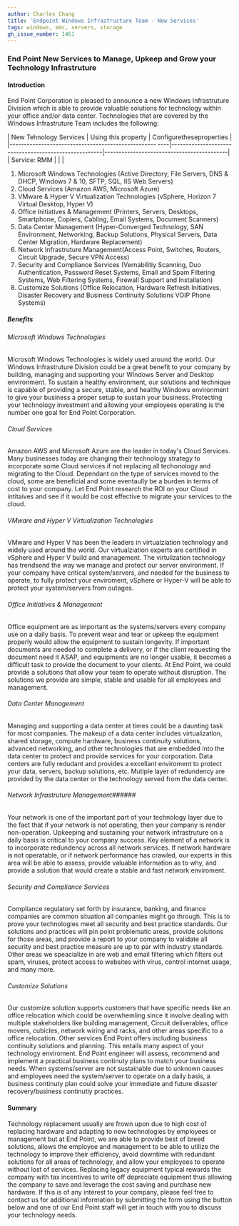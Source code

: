 ```yaml
---
author: Charles Chang
title: 'Endpoint Windows Infrastructure Team - New Services'
tags: windows, emc, servers, storage
gh_issue_number: 1461
---
```


### End Point New Services to Manage, Upkeep and Grow your Technology Infrastruture ###

#### Introduction ####

End Point Corporation is pleased to announce a new Windows Infrastruture Division which is able to provide valuable solutions for technology within your office and/or data center. Technologies that are covered by the Windows Infrastruture Team includes the following:



  |  New Tehnology Services								   |  Using this property  								  |  	Configuretheseproperties              |
  |--------------------------------------------------- ----|------------------------------------------------------|-------------------------------------------|
  |  Service: RMM									       |  		    									      |  	    							      |
  







1. Microsoft Windows Technologies (Active Directory, File Servers, DNS & DHCP, Windows 7 & 10, SFTP, SQL, IIS Web Servers)
2. Cloud Services (Amazon AWS, Microsoft Azure)
3. VMware & Hyper V Virtualization Technologies (vSphere, Horizon 7 Virtual Desktop, Hyper V)
4. Office Initiatives & Management (Printers, Servers, Desktops, Smartphone, Copiers, Cabling, Email Systems, Document Scanners)
5. Data Center Management (Hyper-Converged Technology, SAN Environment, Networking, Backup Solutions, Physical Servers, Data Center Migration, Hardware Replacement)
6. Network Infrastruture Management(Access Point, Switches, Routers, Circuit Upgrade, Secure VPN Access)
7. Security and Compliance Services (Vernabilitiy Scanning, Duo Authentication, Password Reset Systems, Email and Spam Filtering Systems, Web Filtering Systems, Firewall Support and Installation)
8. Customize Solutions (Office Relocation, Hardware Refresh Initiatives, Disaster Recovery and Business Continuity Solutions VOIP Phone Systems) 



##### Benefits  #####

###### Microsoft Windows Technologies ######
Microsoft Windows Technologies is widely used around the world. Our Windows Infrastruture Division could be a great benefit to your company by building, managing and supporting your Windows Server and Desktop environment. To sustain a healthy environment, our solutions and technique is capable of providing a secure, stable, and healthy Windows environment to give your business a proper setup to sustain your business. Protecting your technology investment and allowing your employees operating is the number one goal for End Point Corporation. 

###### Cloud Services ######
Amazon AWS and Microsoft Azure are the leader in today's Cloud Services. Many businesses today are changing their technology strategy to incorporate some Cloud services if not replacing all techonology and migrating to the Cloud. Dependant on the type of services moved to the cloud, some are beneficial and some eventaully be a burden in terms of cost to your company. Let End Point research the ROI on your Cloud intitaives and see if it would be cost effective to migrate your services to the cloud. 

###### VMware and Hyper V Virtualization Technologies ######
VMware and Hyper V has been the leaders in virtualziation technology and widely used around the world. Our virtualziation experts are certified in vSphere and Hyper V build and management. The virtulization technology has trendsend the way we manage and protect our server environment. If your company have critical system/servers, and needed for the business to operate, to fully protect your enviroment, vSphere or Hyper-V will be able to protect your system/servers from outages. 

###### Office Initiatives & Management ######
Office equipment are as important as the systems/servers every company use on a daily basis. To prevent wear and tear or upkeep the equipment properly would allow the equipment to sustain longevity. If important documents are needed to complete a delivery, or if the client requesting the document need it ASAP, and equipments are no longer usable, it becomes a difficult task to provide the document to your clients. At End Point, we could provide a solutions that allow your team to operate without disruption. The solutions we provide are simple, stable and usable for all employees and management. 

###### Data Center Management ######
Managing and supporting a data center at times could be a daunting task for most companies. The makeup of a data center includes virtualization, shared storage, compute hardware, business continuity solutions, advanced networking, and other technologies that are embedded into the data center to protect and provide services for your corporation. Data centers are fully redudant and provides a excellant enviroment to protect your data, servers, backup solutions, etc. Mutiple layer of redundency are provided by the data center or the technology served from the data center. 

###### Network Infrastruture Management######
Your network is one of the important part of your technology layer due to the fact that if your network is not operating, then your company is render non-operation. Upkeeping and sustaining your network infrastruture on a daily basis is critical to your company success. Key element of a network is to incorporate redundency across all network services. If network hardware is not operatable, or if network performance has crawled, our experts in this area will be able to assess, provide valuable information as to why, and provide a solution that would create a stable and fast network enviroment. 

###### Security and Compliance Services ######
Compliance regulatory set forth by insurance, banking, and finance companies are common situation all companies might go through. This is to prove your technologies meet all security and best practice standards. Our solutions and practices will pin point problematic areas, provide solutions for those areas, and provide a report to your company to validate all security and best practice measure are up to par with industry standards. Other areas we speacialize in are web and email filtering which filters out spam, viruses, protect access to websites with virus, control internet usage, and many more.

###### Customize Solutions ######
Our customize solution supports customers that have specific needs like an office relocation which could be overwhemling since it involve dealing with multiple stakeholders like building management, Circuit deliverables, office movers, cubicles, network wiring and racks, and other areas specific to a office relocation. Other services End Point offers including business continuity solutions and planning. This entails many aspect of your technology enviroment. End Point engineer will assess, recommend and implement a practical business continuty plans to match your business needs. When systems/server are not sustainable due to unknown causes and employees need the system/server to operate on a daily basis, a business continuty plan could solve your immediate and future disaster recovery/business continutiy practices. 


#### Summary ####

Technology replacement usually are frown upon due to high cost of replacing hardware and adapting to new technologies by employees or management but at End Point, we are able to provide best of breed solutions, allows the employee and management to be able to utilize the technology to improve their efficiency, avoid downtime with redundant solutions for all areas of technology, and allow your employees to operate without lost of services. Replacing legacy equipment typical rewards the company with tax incentives to write off depreciate equipment thus allowing the company to save and leverage the cost saving and purchase new hardware. If this is of any interest to your company, please feel free to contact us for additional information by submitting the form using the button below and one of our End Point staff will get in touch with you to discuss your technology needs.






